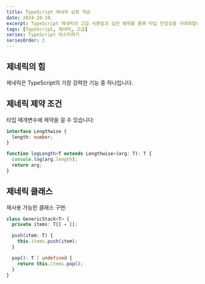 ```yaml
---
title: TypeScript 제네릭 심화 학습
date: 2024-10-10
excerpt: TypeScript 제네릭의 고급 사용법과 실전 예제를 통해 타입 안정성을 극대화합니다.
tags: [TypeScript, 제네릭, 고급]
series: TypeScript 마스터하기
seriesOrder: 2
---
```


## 제네릭의 힘

제네릭은 TypeScript의 가장 강력한 기능 중 하나입니다.

## 제네릭 제약 조건

타입 매개변수에 제약을 걸 수 있습니다:

```typescript
interface Lengthwise {
  length: number;
}

function logLength<T extends Lengthwise>(arg: T): T {
  console.log(arg.length);
  return arg;
}
```

## 제네릭 클래스

재사용 가능한 클래스 구현:

```typescript
class GenericStack<T> {
  private items: T[] = [];

  push(item: T) {
    this.items.push(item);
  }

  pop(): T | undefined {
    return this.items.pop();
  }
}
```
